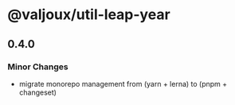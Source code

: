 # @valjoux/util-leap-year

## 0.4.0

### Minor Changes

- migrate monorepo management from (yarn + lerna) to (pnpm + changeset)
